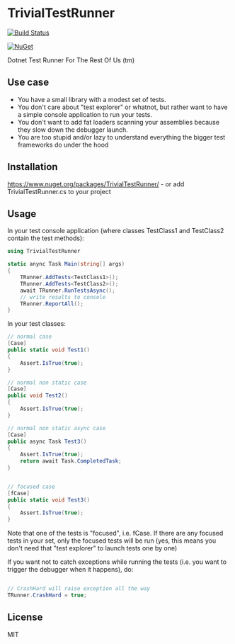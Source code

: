 # TrivialTestRunner

[![Build Status](https://dev.azure.com/ville0567/ville/_apis/build/status/vivainio.TrivialTestRunner?branchName=master)](https://dev.azure.com/ville0567/ville/_build/latest?definitionId=6&branchName=master)

[![NuGet](http://img.shields.io/nuget/v/TrivialTestRunner.svg)](https://www.nuget.org/packages/TrivialTestRunner/)

Dotnet Test Runner For The Rest Of Us (tm)

## Use case

- You have a small library with a modest set of tests.
- You don't care about "test explorer" or whatnot, but rather want to have a simple console application to run your tests.
- You don't want to add fat loaders scanning your assemblies because they slow down the debugger launch.
- You are too stupid and/or lazy to understand everything the bigger test frameworks do under the hood

## Installation

https://www.nuget.org/packages/TrivialTestRunner/ - or add TrivialTestRunner.cs to your project

## Usage

In your test console application (where classes TestClass1 and TestClass2 contain the test methods):

```csharp
using TrivialTestRunner

static anync Task Main(string[] args)
{
    TRunner.AddTests<TestClass1>();
    TRunner.AddTests<TestClass2>();
    await TRunner.RunTestsAsync();
    // write results to console
    TRunner.ReportAll();
}
```

In your test classes:

```csharp
// normal case
[Case]
public static void Test1()
{
    Assert.IsTrue(true);
}

// normal non static case
[Case]
public void Test2()
{
    Assert.IsTrue(true);
}

// normal non static async case
[Case]
public async Task Test3()
{
    Assert.IsTrue(true);
    return await Task.CompletedTask;
}


// focused case
[fCase]
public static void Test3()
{
    Assert.IsTrue(true);
}

```

Note that one of the tests is "focused", i.e. fCase. If there are any focused tests in your set, only the focused tests will be run (yes, this means you don't need that "test explorer" to launch tests one by one)

If you want not to catch exceptions while running the tests (i.e. you want to trigger the debugger when it happens), do:

```csharp

// CrashHard will raise exception all the way
TRunner.CrashHard = true;
```

## License

MIT

